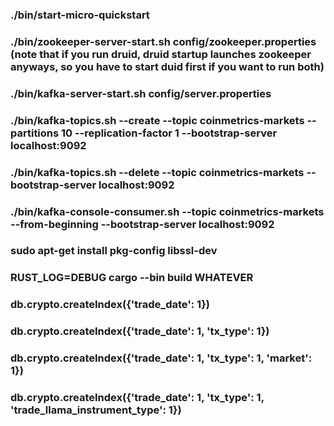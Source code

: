 ### ./bin/start-micro-quickstart 




### ./bin/zookeeper-server-start.sh config/zookeeper.properties (note that if you run druid, druid startup launches zookeeper anyways, so you have to start duid first if you want to run both)
### ./bin/kafka-server-start.sh config/server.properties

### ./bin/kafka-topics.sh --create --topic coinmetrics-markets --partitions 10 --replication-factor 1 --bootstrap-server localhost:9092
### ./bin/kafka-topics.sh --delete --topic coinmetrics-markets --bootstrap-server localhost:9092

### ./bin/kafka-console-consumer.sh --topic coinmetrics-markets --from-beginning --bootstrap-server localhost:9092





### sudo apt-get install pkg-config libssl-dev
### RUST_LOG=DEBUG cargo --bin build WHATEVER
### db.crypto.createIndex({'trade_date': 1})
### db.crypto.createIndex({'trade_date': 1, 'tx_type': 1})
### db.crypto.createIndex({'trade_date': 1, 'tx_type': 1, 'market': 1})
### db.crypto.createIndex({'trade_date': 1, 'tx_type': 1, 'trade_llama_instrument_type': 1})
